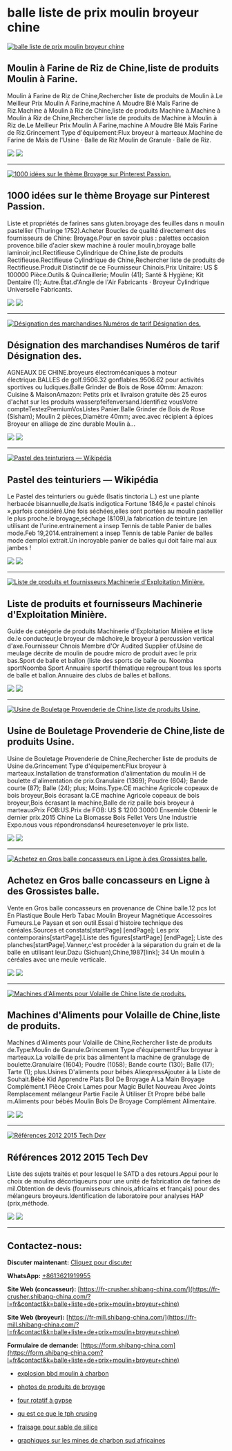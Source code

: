 # balle liste de prix moulin broyeur chine

<a href="https://swt.shibang-china.com/?l=fr&img&k=balle+liste+de+prix+moulin+broyeur+chine" target="_blank">![balle liste de prix moulin broyeur chine](http://static.shibang-china.com/all-800x300/137.jpg)</a>

## Moulin à Farine de Riz de Chine,liste de produits Moulin à Farine.
Moulin à Farine de Riz de Chine,Rechercher liste de produits de Moulin à.Le Meilleur Prix Moulin À Farine,machine A Moudre Blé Maïs Farine de Riz.Machine à Moulin à Riz de Chine,liste de produits Machine à.Machine à Moulin à Riz de Chine,Rechercher liste de produits de Machine à Moulin à Riz de.Le Meilleur Prix Moulin À Farine,machine A Moudre Blé Maïs Farine de Riz.Grincement Type d&#39;équipement:Flux broyeur à marteaux.Machine de Farine de Maïs de l&#39;Usine &middot; Balle de Riz Moulin de Granule &middot; Balle de Riz.


<a href="https://whatsapp.shibangsoft.com/WhatsApp.php" target="_blank" title="WhatsApp">![](http://static.shibang-china.com/icon/whatsapp.png)</a> <a href="https://swt.shibang-china.com/?l=fr&icon&k=balle+liste+de+prix+moulin+broyeur+chine" target="_blank">![](http://static.shibang-china.com/icon/chat-fr.png)</a>

---

<a href="https://swt.shibang-china.com/?l=fr&img&k=balle+liste+de+prix+moulin+broyeur+chine" target="_blank">![1000 idées sur le thème Broyage sur Pinterest Passion.](http://static.shibang-china.com/all-800x300/1398.jpg)</a>

## 1000 idées sur le thème Broyage sur Pinterest Passion.
Liste et propriétés de farines sans gluten.broyage des feuilles dans n moulin pastellier (Thuringe 1752).Acheter Boucles de qualité directement des fournisseurs de Chine: Broyage.Pour en savoir plus : palettes occasion provence.bille d&#39;acier skew machine à rouler moulin,broyage balle laminoir,incl.Rectifieuse Cylindrique de Chine,liste de produits Rectifieuse.Rectifieuse Cylindrique de Chine,Rechercher liste de produits de Rectifieuse.Produit Distinctif de ce Fournisseur Chinois.Prix Unitaire: US $ 100000 Pièce.Outils &amp; Quincaillerie; Moulin (41); Santé &amp; Hygiène; Kit Dentaire (1); Autre.État.d&#39;Angle de l&#39;Air Fabricants &middot; Broyeur Cylindrique Universelle Fabricants.


<a href="https://whatsapp.shibangsoft.com/WhatsApp.php" target="_blank" title="WhatsApp">![](http://static.shibang-china.com/icon/whatsapp.png)</a> <a href="https://swt.shibang-china.com/?l=fr&icon&k=balle+liste+de+prix+moulin+broyeur+chine" target="_blank">![](http://static.shibang-china.com/icon/chat-fr.png)</a>

---

<a href="https://swt.shibang-china.com/?l=fr&img&k=balle+liste+de+prix+moulin+broyeur+chine" target="_blank">![Désignation des marchandises Numéros de tarif Désignation des.](http://static.shibang-china.com/all-800x300/878.jpg)</a>

## Désignation des marchandises Numéros de tarif Désignation des.
AGNEAUX DE CHINE.broyeurs électromécaniques à moteur électrique.BALLES de golf.9506.32 gonflables.9506.62 pour activités sportives ou ludiques.Balle Grinder de Bois de Rose 40mm: Amazon: Cuisine &amp; MaisonAmazon: Petits prix et livraison gratuite dès 25 euros d&#39;achat sur les produits wasserpfeifenversand.Identifiez vousVotre compteTestezPremiumVosListes Panier.Balle Grinder de Bois de Rose (Sisham); Moulin 2 pièces,Diamètre 40mm; avec.avec récipient à épices Broyeur en alliage de zinc durable Moulin à…


<a href="https://whatsapp.shibangsoft.com/WhatsApp.php" target="_blank" title="WhatsApp">![](http://static.shibang-china.com/icon/whatsapp.png)</a> <a href="https://swt.shibang-china.com/?l=fr&icon&k=balle+liste+de+prix+moulin+broyeur+chine" target="_blank">![](http://static.shibang-china.com/icon/chat-fr.png)</a>

---

<a href="https://swt.shibang-china.com/?l=fr&img&k=balle+liste+de+prix+moulin+broyeur+chine" target="_blank">![Pastel des teinturiers — Wikipédia](http://static.shibang-china.com/all-800x300/1015.jpg)</a>

## Pastel des teinturiers — Wikipédia
Le Pastel des teinturiers ou guède (Isatis tinctoria L.) est une plante herbacée bisannuelle,de.Isatis indigotica Fortune 1846,le « pastel chinois »,parfois considéré.Une fois séchées,elles sont portées au moulin pastellier le plus proche.le broyage,séchage (&amp;109),la fabrication de teinture (en utilisant de l&#39;urine.entrainement a insep Tennis de table Panier de balles mode.Feb 19,2014.entrainement a insep Tennis de table Panier de balles mode demploi extrait.Un incroyable panier de balles qui doit faire mal aux jambes !


<a href="https://whatsapp.shibangsoft.com/WhatsApp.php" target="_blank" title="WhatsApp">![](http://static.shibang-china.com/icon/whatsapp.png)</a> <a href="https://swt.shibang-china.com/?l=fr&icon&k=balle+liste+de+prix+moulin+broyeur+chine" target="_blank">![](http://static.shibang-china.com/icon/chat-fr.png)</a>

---

<a href="https://swt.shibang-china.com/?l=fr&img&k=balle+liste+de+prix+moulin+broyeur+chine" target="_blank">![Liste de produits et fournisseurs Machinerie d&#39;Exploitation Minière.](http://static.shibang-china.com/all-800x300/1274.jpg)</a>

## Liste de produits et fournisseurs Machinerie d&#39;Exploitation Minière.
Guide de catégorie de produits Machinerie d&#39;Exploitation Minière et liste de.le conducteur,le broyeur de mâchoire,le broyeur à percussion vertical d&#39;axe.Fournisseur Chnois Membre d&#39;Or Audited Supplier of.Usine de meulage décrite de moulin de poudre micro de produit avec le prix bas.Sport de balle et ballon (liste des sports de balle ou. Noomba sportNoomba Sport Annuaire sportif thématique regroupant tous les sports de balle et ballon.Annuaire des clubs de balles et ballons.


<a href="https://whatsapp.shibangsoft.com/WhatsApp.php" target="_blank" title="WhatsApp">![](http://static.shibang-china.com/icon/whatsapp.png)</a> <a href="https://swt.shibang-china.com/?l=fr&icon&k=balle+liste+de+prix+moulin+broyeur+chine" target="_blank">![](http://static.shibang-china.com/icon/chat-fr.png)</a>

---

<a href="https://swt.shibang-china.com/?l=fr&img&k=balle+liste+de+prix+moulin+broyeur+chine" target="_blank">![Usine de Bouletage Provenderie de Chine,liste de produits Usine.](http://static.shibang-china.com/all-800x300/39.jpg)</a>

## Usine de Bouletage Provenderie de Chine,liste de produits Usine.
Usine de Bouletage Provenderie de Chine,Rechercher liste de produits de Usine de.Grincement Type d&#39;équipement:Flux broyeur à marteaux.Installation de transformation d&#39;alimentation du moulin H de boulette d&#39;alimentation de prix.Granulaire (1369); Poudre (604); Bande courte (87); Balle (24); plus; Moins.Type.CE machine Agricole copeaux de bois broyeur,Bois écrasant la.CE machine Agricole copeaux de bois broyeur,Bois écrasant la machine,Balle de riz paille bois broyeur à marteauxPrix FOB:US.Prix de FOB: US $ 1200 30000 Ensemble Obtenir le dernier prix.2015 Chine La Biomasse Bois Fellet Vers Une Industrie Expo.nous vous répondronsdans4 heuresetenvoyer le prix liste.


<a href="https://whatsapp.shibangsoft.com/WhatsApp.php" target="_blank" title="WhatsApp">![](http://static.shibang-china.com/icon/whatsapp.png)</a> <a href="https://swt.shibang-china.com/?l=fr&icon&k=balle+liste+de+prix+moulin+broyeur+chine" target="_blank">![](http://static.shibang-china.com/icon/chat-fr.png)</a>

---

<a href="https://swt.shibang-china.com/?l=fr&img&k=balle+liste+de+prix+moulin+broyeur+chine" target="_blank">![Achetez en Gros balle concasseurs en Ligne à des Grossistes balle.](http://static.shibang-china.com/all-800x300/923.jpg)</a>

## Achetez en Gros balle concasseurs en Ligne à des Grossistes balle.
Vente en Gros balle concasseurs en provenance de Chine balle.12 pcs lot En Plastique Boule Herb Tabac Moulin Broyeur Magnétique Accessoires Fumeurs.Le Paysan et son outil.Essai d&#39;histoire technique des céréales.Sources et constats[startPage] [endPage]; Les prix contemporains[startPage].Liste des figures[startPage] [endPage]; Liste des planches[startPage].Vanner,c&#39;est procéder à la séparation du grain et de la balle en utilisant leur.Dazu (Sichuan),Chine,1987[link]; 34 Un moulin à céréales avec une meule verticale.


<a href="https://whatsapp.shibangsoft.com/WhatsApp.php" target="_blank" title="WhatsApp">![](http://static.shibang-china.com/icon/whatsapp.png)</a> <a href="https://swt.shibang-china.com/?l=fr&icon&k=balle+liste+de+prix+moulin+broyeur+chine" target="_blank">![](http://static.shibang-china.com/icon/chat-fr.png)</a>

---

<a href="https://swt.shibang-china.com/?l=fr&img&k=balle+liste+de+prix+moulin+broyeur+chine" target="_blank">![Machines d&#39;Aliments pour Volaille de Chine,liste de produits.](http://static.shibang-china.com/all-800x300/517.jpg)</a>

## Machines d&#39;Aliments pour Volaille de Chine,liste de produits.
Machines d&#39;Aliments pour Volaille de Chine,Rechercher liste de produits de.Type:Moulin de Granule.Grincement Type d&#39;équipement:Flux broyeur à marteaux.La volaille de prix bas alimentent la machine de granulage de boulette.Granulaire (1604); Poudre (1058); Bande courte (130); Balle (17); Tarte (1); plus.Usines D&#39;aliments pour bébés AliexpressAjouter à la Liste de Souhait.Bébé Kid Apprendre Plats Bol De Broyage À La Main Broyage Complément.1 Pièce Croix Lames pour Magic Bullet Nouveau Avec Joints Remplacement mélangeur Partie Facile À Utiliser Et Propre bébé balle m.Aliments pour bébés Moulin Bols De Broyage Complément Alimentaire.


<a href="https://whatsapp.shibangsoft.com/WhatsApp.php" target="_blank" title="WhatsApp">![](http://static.shibang-china.com/icon/whatsapp.png)</a> <a href="https://swt.shibang-china.com/?l=fr&icon&k=balle+liste+de+prix+moulin+broyeur+chine" target="_blank">![](http://static.shibang-china.com/icon/chat-fr.png)</a>

---

<a href="https://swt.shibang-china.com/?l=fr&img&k=balle+liste+de+prix+moulin+broyeur+chine" target="_blank">![Références 2012 2015 Tech Dev](http://static.shibang-china.com/all-800x300/302.jpg)</a>

## Références 2012 2015 Tech Dev
Liste des sujets traités et pour lesquel le SATD a des retours.Appui pour le choix de moulins décortiqueurs pour une unité de fabrication de farines de mil.Obtention de devis (fournisseurs chinois,africains et français) pour des mélangeurs broyeurs.Identification de laboratoire pour analyses HAP (prix,méthode.

<a href="https://whatsapp.shibangsoft.com/WhatsApp.php" target="_blank" title="WhatsApp">![](http://static.shibang-china.com/icon/whatsapp.png)</a> <a href="https://swt.shibang-china.com/?l=fr&icon&k=balle+liste+de+prix+moulin+broyeur+chine" target="_blank">![](http://static.shibang-china.com/icon/chat-fr.png)</a>

---
## Contactez-nous:

**Discuter maintenant:** [Cliquez pour discuter](https://swt.shibang-china.com?l=fr&contact&k=balle+liste+de+prix+moulin+broyeur+chine)

**WhatsApp:**  [+8613621919955](https://whatsapp.shibangsoft.com/WhatsApp.php)

**Site Web (concasseur):** [https://fr-crusher.shibang-china.com/](https://fr-crusher.shibang-china.com/?l=fr&contact&k=balle+liste+de+prix+moulin+broyeur+chine)

**Site Web (broyeur):** [https://fr-mill.shibang-china.com/](https://fr-mill.shibang-china.com/?l=fr&contact&k=balle+liste+de+prix+moulin+broyeur+chine)

**Formulaire de demande:** [https://form.shibang-china.com](https://form.shibang-china.com?l=fr&contact&k=balle+liste+de+prix+moulin+broyeur+chine)

* [explosion bbd moulin à charbon](../53/explosion%20bbd%20moulin%20%C3%A0%20charbon.md)

* [photos de produits de broyage](../49/photos%20de%20produits%20de%20broyage.md)

* [four rotatif à gypse](../45/four%20rotatif%20%C3%A0%20gypse.md)

* [qu est ce que le tph crusing](../46/qu%20est%20ce%20que%20le%20tph%20crusing.md)

* [fraisage pour sable de silice](../48/fraisage%20pour%20sable%20de%20silice.md)

* [graphiques sur les mines de charbon sud africaines](../45/graphiques%20sur%20les%20mines%20de%20charbon%20sud%20africaines.md)